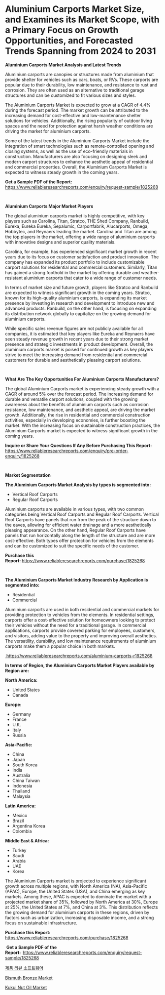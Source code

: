 <p><h1>Aluminium Carports Market Size, and Examines its Market Scope, with a Primary Focus on Growth Opportunities, and Forecasted Trends Spanning from 2024 to 2031</h1></p><p><strong>Aluminium Carports Market Analysis and Latest Trends</strong></p>
<p><p>Aluminium carports are canopies or structures made from aluminium that provide shelter for vehicles such as cars, boats, or RVs. These carports are popular due to their durability, low maintenance, and resistance to rust and corrosion. They are often used as an alternative to traditional garage structures and can be customized to fit various sizes and styles.</p><p>The Aluminium Carports Market is expected to grow at a CAGR of 4.4% during the forecast period. The market growth can be attributed to the increasing demand for cost-effective and low-maintenance shelter solutions for vehicles. Additionally, the rising popularity of outdoor living spaces and the need for protection against harsh weather conditions are driving the market for aluminium carports.</p><p>Some of the latest trends in the Aluminium Carports Market include the integration of smart technologies such as remote-controlled opening and closing systems, as well as the use of eco-friendly materials in construction. Manufacturers are also focusing on designing sleek and modern carport structures to enhance the aesthetic appeal of residential and commercial properties. Overall, the Aluminium Carports Market is expected to witness steady growth in the coming years.</p></p>
<p><strong>Get a Sample PDF of the Report:&nbsp;</strong> <a href="https://www.reliableresearchreports.com/enquiry/request-sample/1825268">https://www.reliableresearchreports.com/enquiry/request-sample/1825268</a></p>
<p>&nbsp;</p>
<p><strong>Aluminium Carports Major Market Players</strong></p>
<p><p>The global aluminium carports market is highly competitive, with key players such as Carolina, Titan, Stratco, THE Shed Company, Ranbuild, Eureka, Eureka Eureka, Sepalumic, Carportfabrik, Alucarports, Omega, Hobbytec, and Reynaers leading the market. Carolina and Titan are among the top players in the market, offering a wide range of aluminium carports with innovative designs and superior quality materials.</p><p>Carolina, for example, has experienced significant market growth in recent years due to its focus on customer satisfaction and product innovation. The company has expanded its product portfolio to include customizable carport solutions for residential and commercial customers. Similarly, Titan has gained a strong foothold in the market by offering durable and weather-resistant aluminium carports that cater to a wide range of customer needs.</p><p>In terms of market size and future growth, players like Stratco and Ranbuild are expected to witness significant growth in the coming years. Stratco, known for its high-quality aluminium carports, is expanding its market presence by investing in research and development to introduce new and advanced products. Ranbuild, on the other hand, is focusing on expanding its distribution network globally to capitalize on the growing demand for aluminium carports.</p><p>While specific sales revenue figures are not publicly available for all companies, it is estimated that key players like Eureka and Reynaers have seen steady revenue growth in recent years due to their strong market presence and strategic investments in product development. Overall, the aluminium carports market is poised for continued growth as key players strive to meet the increasing demand from residential and commercial customers for durable and aesthetically pleasing carport solutions.</p></p>
<p>&nbsp;</p>
<p><strong>What Are The Key Opportunities For Aluminium Carports Manufacturers?</strong></p>
<p><p>The global Aluminium Carports market is experiencing steady growth with a CAGR of around 5% over the forecast period. The increasing demand for durable and versatile carport solutions, coupled with the growing awareness about the benefits of aluminium carports such as corrosion resistance, low maintenance, and aesthetic appeal, are driving the market growth. Additionally, the rise in residential and commercial construction activities, especially in developing economies, is further boosting the market. With the increasing focus on sustainable construction practices, the Aluminium Carports market is expected to witness significant growth in the coming years.</p></p>
<p><strong>Inquire or Share Your Questions If Any Before Purchasing This Report:</strong> <a href="https://www.reliableresearchreports.com/enquiry/pre-order-enquiry/1825268">https://www.reliableresearchreports.com/enquiry/pre-order-enquiry/1825268</a></p>
<p>&nbsp;</p>
<p><strong>Market Segmentation</strong></p>
<p><strong>The Aluminium Carports Market Analysis by types is segmented into:</strong></p>
<p><ul><li>Vertical Roof Carports</li><li>Regular Roof Carports</li></ul></p>
<p><p>Aluminium carports are available in various types, with two common categories being Vertical Roof Carports and Regular Roof Carports. Vertical Roof Carports have panels that run from the peak of the structure down to the eaves, allowing for efficient water drainage and a more aesthetically pleasing appearance. On the other hand, Regular Roof Carports have panels that run horizontally along the length of the structure and are more cost-effective. Both types offer protection for vehicles from the elements and can be customized to suit the specific needs of the customer.</p></p>
<p><strong>Purchase this Report:&nbsp;</strong><a href="https://www.reliableresearchreports.com/purchase/1825268">https://www.reliableresearchreports.com/purchase/1825268</a></p>
<p>&nbsp;</p>
<p><strong>The Aluminium Carports Market Industry Research by Application is segmented into:</strong></p>
<p><ul><li>Residential</li><li>Commercial</li></ul></p>
<p><p>Aluminium carports are used in both residential and commercial markets for providing protection to vehicles from the elements. In residential settings, carports offer a cost-effective solution for homeowners looking to protect their vehicles without the need for a traditional garage. In commercial applications, carports provide covered parking for employees, customers, and visitors, adding value to the property and improving overall aesthetics. The versatility, durability, and low maintenance requirements of aluminium carports make them a popular choice in both markets.</p></p>
<p><a href="https://www.reliableresearchreports.com/aluminium-carports-r1825268">&nbsp;https://www.reliableresearchreports.com/aluminium-carports-r1825268</a></p>
<p><strong>In terms of Region, the Aluminium Carports Market Players available by Region are:</strong></p>
<p>
    <p> <strong> North America: </strong>
        <ul>
            <li>United States</li>
            <li>Canada</li>
        </ul>
        </p> 
    <p> <strong> Europe: </strong>
        <ul>
            <li>Germany</li>
            <li>France</li>
            <li>U.K.</li>
            <li>Italy</li>
            <li>Russia</li>
        </ul>
        </p> 
    <p> <strong> Asia-Pacific: </strong>
        <ul>
            <li>China</li>
            <li>Japan</li>
            <li>South Korea</li>
            <li>India</li>
            <li>Australia</li>
            <li>China Taiwan</li>
            <li>Indonesia</li>
            <li>Thailand</li>
            <li>Malaysia</li>
        </ul>
        </p> 
    <p> <strong> Latin America: </strong>
        <ul>
            <li>Mexico</li>
            <li>Brazil</li>
            <li>Argentina Korea</li>
            <li>Colombia</li>
        </ul>
        </p> 
    <p> <strong> Middle East & Africa: </strong>
        <ul>
            <li>Turkey</li>
            <li>Saudi</li>
            <li>Arabia</li>
            <li>UAE</li>
            <li>Korea</li>
        </ul>
    </p>
    </p>
<p><p>The Aluminium Carports market is projected to experience significant growth across multiple regions, with North America (NA), Asia-Pacific (APAC), Europe, the United States (USA), and China emerging as key markets. Among these, APAC is expected to dominate the market with a projected market share of 35%, followed by North America at 30%, Europe at 25%, the United States at 7%, and China at 3%. This distribution reflects the growing demand for aluminium carports in these regions, driven by factors such as urbanization, increasing disposable income, and a strong focus on sustainable infrastructure.</p></p>
<p><strong>Purchase this Report: </strong><a href="https://www.reliableresearchreports.com/purchase/1825268">https://www.reliableresearchreports.com/purchase/1825268</a></p>
<p>&nbsp;<strong>Get a Sample PDF of the Report:&nbsp;&nbsp;</strong><a href="https://www.reliableresearchreports.com/enquiry/request-sample/1825268">https://www.reliableresearchreports.com/enquiry/request-sample/1825268</a></p>
<p><strong></strong></p>
<p><p><a href="https://medium.com/@dulcewisozk/%EC%A0%9C%ED%92%88-%EB%A6%AC%EB%B7%B0-%EC%86%8C%ED%94%84%ED%8A%B8%EC%9B%A8%EC%96%B4-%EC%8B%9C%EC%9E%A5-%EB%8F%99%ED%96%A5-%EB%B0%8F-%EC%8B%9C%EC%9E%A5-%EB%B6%84%EC%84%9D%EC%9D%B4-2024-2031%EB%85%84%EA%B9%8C%EC%A7%80-%EC%98%88%EC%B8%A1%EB%90%98%EC%97%88%EC%8A%B5%EB%8B%88%EB%8B%A4-ea2812df59fd">제품 리뷰 소프트웨어</a></p><p><a href="https://www.linkedin.com/pulse/bismuth-bronze-market-size-2024-2031-global-industrial-analysis-4jhgf?trackingId=wTB3Q7INVCjrn3%2Fde%2FwYqg%3D%3D">Bismuth Bronze Market</a></p><p><a href="https://www.linkedin.com/pulse/kukui-nut-oil-market-size-focuses-dynamics-in-depth-analysis-aq40f?trackingId=WcbC%2Bjhj6WuwhZosGF777Q%3D%3D">Kukui Nut Oil Market</a></p></p>